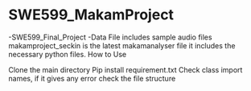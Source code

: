 # SWE599_MakamProject
-SWE599_Final_Project
-Data File includes sample audio files
makamproject_seckin is the latest makamanalyser file it includes the necessary python files.
How to Use

Clone the main directory
Pip install requirement.txt
Check class import names, if it gives any error check the file structure
